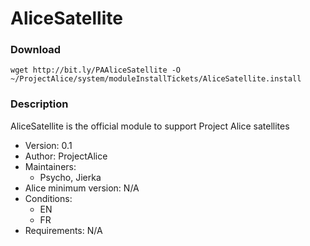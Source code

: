 # AliceSatellite

### Download
`wget http://bit.ly/PAAliceSatellite -O ~/ProjectAlice/system/moduleInstallTickets/AliceSatellite.install`

### Description
AliceSatellite is the official module to support Project Alice satellites

- Version: 0.1
- Author: ProjectAlice
- Maintainers:
  - Psycho, Jierka
- Alice minimum version: N/A
- Conditions:
  - EN
  - FR
- Requirements: N/A
